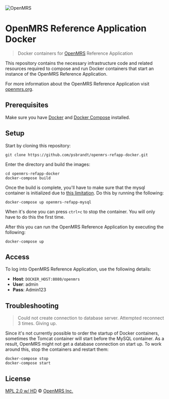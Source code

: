 <img src="https://cloud.githubusercontent.com/assets/668093/12567089/0ac42774-c372-11e5-97eb-00baf0fccc37.jpg" alt="OpenMRS"/>

# OpenMRS Reference Application Docker

> Docker containers for [OpenMRS](http://openmrs.org) Reference Application

This repository contains the necessary infrastructure code and related resources
required to compose and run Docker containers that start an instance
of the OpenMRS Reference Application.

For more information about the OpenMRS Reference Application visit [openmrs.org](http://www.openmrs.org/).

## Prerequisites

Make sure you have [Docker](https://docs.docker.com/) and [Docker Compose](https://docs.docker.com/compose/install/) installed.

## Setup

Start by cloning this repository:

````
git clone https://github.com/psbrandt/openmrs-refapp-docker.git
````

Enter the directory and build the images:

````
cd openmrs-refapp-docker
docker-compose build
````

Once the build is complete, you'll have to make sure that the mysql container
is initialized due to [this limitation](https://github.com/docker-library/mysql/issues/81).
Do this by running the following:

````
docker-compose up openmrs-refapp-mysql
````

When it's done you can press `ctrl+c` to stop the container. You will only have
to do this the first time.

After this you can run the OpenMRS Reference Application by executing the following:

````
docker-compose up
````

## Access

To log into OpenMRS Reference Application, use the following details:

* **Host**: `DOCKER_HOST:8080/openmrs`
* **User**: admin
* **Pass**: Admin123

## Troubleshooting

> Could not create connection to database server. Attempted reconnect 3 times. Giving up.

Since it's not currently possible to order the startup of Docker containers,
sometimes the Tomcat container will start before the MySQL container. As a result,
OpenMRS might not get a database connection on start up. To work around this,
stop the containers and restart them:

````
docker-compose stop
docker-compose start
````

## License

[MPL 2.0 w/ HD](http://openmrs.org/license/) © [OpenMRS Inc.](http://www.openmrs.org/)
